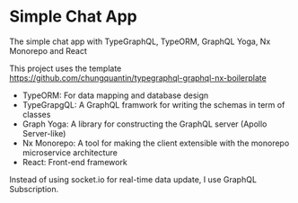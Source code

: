 # Simple Chat App
The simple chat app with TypeGraphQL, TypeORM, GraphQL Yoga, Nx Monorepo and React

This project uses the template https://github.com/chungquantin/typegraphql-graphql-nx-boilerplate

- TypeORM: For data mapping and database design
- TypeGrapgQL: A GraphQL framwork for writing the schemas in term of classes 
- Graph Yoga: A library for constructing the GraphQL server (Apollo Server-like)
- Nx Monorepo: A tool for making the client extensible with the monorepo microservice architecture
- React: Front-end framework

Instead of using socket.io for real-time data update, I use GraphQL Subscription.
